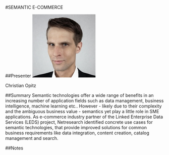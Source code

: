 #SEMANTIC E-COMMERCE

##Presenter
![Christian Opitz](https://raw.githubusercontent.com/avarx/T3CON16/master/Presenter/Christian_Opitz.jpg)

Christian Opitz

##Summary
Semantic technologies offer a wide range of benefits in an increasing number of application fields such as data management, business intelligence, machine learning etc.. However - likely due to their complexity and the ambiguous business value - semantics yet play a little role in SME applications. As e-commerce industry partner of the Linked Enterprise Data Services (LEDS) project, Netresearch identified concrete use cases for semantic technologies, that provide improved solutions for common business requirements like data integration, content creation, catalog management and search.

##Notes